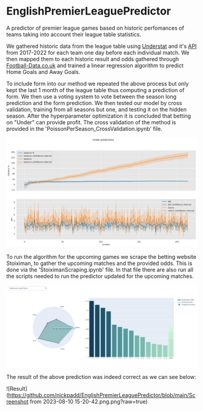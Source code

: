 # EnglishPremierLeaguePredictor
A predictor of premier league games based on historic perfomances of teams taking into account their league table statistics. 

We gathered historic data from the league table using [Understat](https://understat.com/ "Understat's Homepage") and it's [API](https://understat.readthedocs.io/en/latest/ "Understat API") from 2017-2022 for each team one day before each individual match. We then mapped them to each historic result and odds gathered through [Football-Data.co.uk](https://www.football-data.co.uk/englandm.php "Football-Data.co.uk") and trained a linear regression algorithm to predict Home Goals and Away Goals. 

To include form into our method we repeated the above process but only kept the last 1 month of the league table thus computing a prediction of form. We then use a voting system to vote between the season long prediction and the form prediction. We then tested our model by cross validation, training from all seasons but one, and testing it on the hidden season. After the hyperparameter optimization it is concluded that betting on "Under" can provide profit. The cross validation of the method is provided in the 'PoissonPerSeason_CrossValidation.ipynb' file.

![Profit example of the run of the algorithm](https://github.com/nickpadd/EnglishPremierLeaguePredictor/blob/main/ExamplePlotProfit.png?raw=true)


To run the algorithm for the upcoming games we scrape the betting website Stoiximan, to gather the upcoming matches and the provided odds. This is done via the 'StoiximanScraping.ipynb' file. In that file there are also run all the scripts needed to run the predictor updated for the upcoming matches.

![Example of predicted match Odds](https://github.com/nickpadd/EnglishPremierLeaguePredictor/blob/main/ExamplePlot.png?raw=true)

The result of the above prediction was indeed correct as we can see below:

![Result](https://github.com/nickpadd/EnglishPremierLeaguePredictor/blob/main/Screenshot from 2023-08-10 15-20-42.png.png?raw=true)

